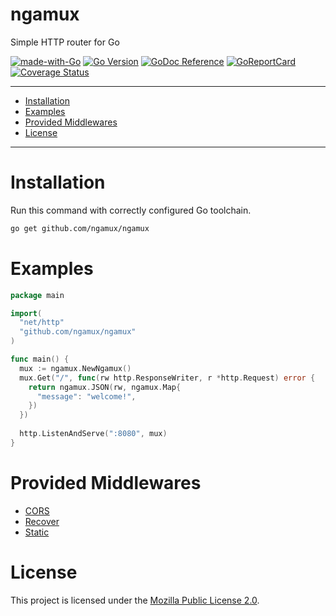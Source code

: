 # ngamux
Simple HTTP router for Go

[![made-with-Go](https://img.shields.io/badge/Made%20with-Go-1f425f.svg)](http://golang.org)
[![Go Version](https://img.shields.io/github/go-mod/go-version/ngamux/ngamux.svg)](https://github.com/ngamux/ngamux)
[![GoDoc Reference](https://img.shields.io/badge/godoc-reference-blue.svg)](https://pkg.go.dev/github.com/ngamux/ngamux)
[![GoReportCard](https://goreportcard.com/badge/github.com/ngamux/ngamux)](https://goreportcard.com/report/github.com/ngamux/ngamux)
[![Coverage Status](https://coveralls.io/repos/github/ngamux/ngamux/badge.svg?branch=master)](https://coveralls.io/github/ngamux/ngamux?branch=master)

---

* [Installation](#installation)
* [Examples](#examples)
* [Provided Middlewares](#provided-middlewares)
* [License](#license)

---

# Installation
Run this command with correctly configured Go toolchain.
```bash
go get github.com/ngamux/ngamux
```

# Examples
```go
package main

import(
  "net/http"
  "github.com/ngamux/ngamux"
)

func main() {
  mux := ngamux.NewNgamux()
  mux.Get("/", func(rw http.ResponseWriter, r *http.Request) error {
    return ngamux.JSON(rw, ngamux.Map{
      "message": "welcome!",
    })
  })
  
  http.ListenAndServe(":8080", mux)
}
```

# Provided Middlewares
* [CORS](https://github.com/ngamux/middleware/tree/master/cors)
* [Recover](https://github.com/ngamux/middleware/tree/master/recover)
* [Static](https://github.com/ngamux/middleware/tree/master/static)

# License
This project is licensed under the [Mozilla Public License 2.0](https://github.com/ngamux/ngamux/blob/master/LICENSE).
